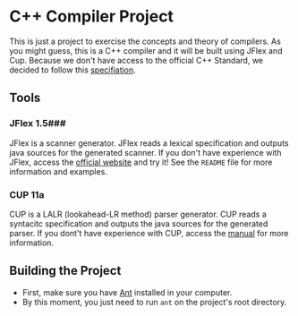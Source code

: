 C++ Compiler Project
====================

This is just a project to exercise the concepts and theory of compilers. As you might guess, this is a C++ compiler and it will be built using JFlex and Cup.
Because we don't have access to the official C++ Standard, we decided to follow
this [specifiation](http://www.nongnu.org/hcb/).

## Tools ##
### JFlex 1.5###

JFlex is a scanner generator. JFlex reads a lexical specification and outputs java sources for the generated scanner. If you don't have experience with JFlex, access the [official website](http://jflex.de/) and try it! See the ```README``` file for more information and examples.

### CUP 11a ###
CUP is a LALR (lookahead-LR method) parser generator. CUP reads a syntacitc specification and outputs the java sources for the generated parser. If you dont't have experience with CUP, access the [manual](https://www.cs.princeton.edu/~appel/modern/java/CUP/manual.html#intro) for more information.

## Building the Project ##

* First, make sure you have [Ant](http://ant.apache.org/) installed in your computer.
* By this moment, you just need to run ```ant``` on the project's root directory.
